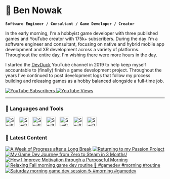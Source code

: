 # 🌴 Ben Nowak

**`Software Engineer / Consultant / Game Developer / Creator`**

In the early morning, I'm a hobbyist game developer with three published games and YouTube creator with 175k+ subscribers. During the day I'm a software engineer and consultant, focusing on native and hybrid mobile app development and XR development across a variety of platforms. Throughout the entire day, I'm wishing there were more hours in the day.

I started the [DevDuck](youtube.com/devduck) YouTube channel in 2019 to help keep myself accountable to (finally) finish a game development project. Throughout the years I've continued to post development logs that follow my process building and releasing games as a hobby balanced alongside a full-time job.

<p align="left">
  <a href="https://www.youtube.com/c/devduck?sub_confirmation=1">
    <img alt="YouTube Subscribers" title="Subscribe on YouTube" src="https://img.shields.io/youtube/channel/subscribers/UCKCTmact-90hXpV2ns8GSsA?style=for-the-badge"/>
  </a>
  <a href="https://www.youtube.com/c/devduck">
    <img alt="YouTube Views" title="View on YouTube" src="https://img.shields.io/youtube/channel/views/UCKCTmact-90hXpV2ns8GSsA?style=for-the-badge"/>
  </a>
</p>

---

### 🧰 Languages and Tools

<img align="left" alt="Swift" style="padding-right:10px;" width="30px" src="https://cdn.jsdelivr.net/gh/devicons/devicon@latest/icons/swift/swift-original.svg" />
<img align="left" alt="Swift" style="padding-right:10px;" width="30px" src="https://cdn.jsdelivr.net/gh/devicons/devicon@latest/icons/kotlin/kotlin-original.svg" />
<img align="left" alt="Swift" style="padding-right:10px;" width="30px" src="https://cdn.jsdelivr.net/gh/devicons/devicon@latest/icons/typescript/typescript-original.svg" />
<img align="left" alt="Swift" style="padding-right:10px;" width="30px" src="https://cdn.jsdelivr.net/gh/devicons/devicon@latest/icons/csharp/csharp-original.svg" />
<img align="left" alt="Swift" style="padding-right:10px;" width="30px" src="https://cdn.jsdelivr.net/gh/devicons/devicon@latest/icons/godot/godot-original.svg" />
<img align="left" alt="Swift" style="padding-right:10px;" width="30px" src="https://cdn.jsdelivr.net/gh/devicons/devicon@latest/icons/xcode/xcode-original.svg" />
<img align="left" alt="Swift" style="padding-right:10px;" width="30px" src="https://cdn.jsdelivr.net/gh/devicons/devicon@latest/icons/androidstudio/androidstudio-original.svg" />
<br />

#

### 🎥 Latest Content

<!-- BEGIN YOUTUBE-CARDS -->
[![A Week of Progress after a Long Break](https://ytcards.demolab.com/?id=0_HTOj2B7eg&title=A+Week+of+Progress+after+a+Long+Break&lang=en&timestamp=1750512136&background_color=%230d1117&title_color=%23ffffff&stats_color=%23dedede&max_title_lines=1&width=250&border_radius=5 "A Week of Progress after a Long Break")](https://www.youtube.com/watch?v=0_HTOj2B7eg)
[![Returning to my Passion Project](https://ytcards.demolab.com/?id=ChQhtZzXT5c&title=Returning+to+my+Passion+Project&lang=en&timestamp=1743782421&background_color=%230d1117&title_color=%23ffffff&stats_color=%23dedede&max_title_lines=1&width=250&border_radius=5 "Returning to my Passion Project")](https://www.youtube.com/watch?v=ChQhtZzXT5c)
[![My Game Dev Journey from Zero to Steam in 3 Months!](https://ytcards.demolab.com/?id=R9HxOKoo3hE&title=My+Game+Dev+Journey+from+Zero+to+Steam+in+3+Months%21&lang=en&timestamp=1742042704&background_color=%230d1117&title_color=%23ffffff&stats_color=%23dedede&max_title_lines=1&width=250&border_radius=5 "My Game Dev Journey from Zero to Steam in 3 Months!")](https://www.youtube.com/watch?v=R9HxOKoo3hE)
[![How I Improve Motivation through a Purposeful Morning](https://ytcards.demolab.com/?id=CiiwYELT2uU&title=How+I+Improve+Motivation+through+a+Purposeful+Morning&lang=en&timestamp=1734783543&background_color=%230d1117&title_color=%23ffffff&stats_color=%23dedede&max_title_lines=1&width=250&border_radius=5 "How I Improve Motivation through a Purposeful Morning")](https://www.youtube.com/watch?v=CiiwYELT2uU)
[![Relaxing Fall morning game dev routine 🍂 #gamedev #morning #routine](https://ytcards.demolab.com/?id=bpDo2MIXH0k&title=Relaxing+Fall+morning+game+dev+routine+%F0%9F%8D%82+%23gamedev+%23morning+%23routine&lang=en&timestamp=1731776437&background_color=%230d1117&title_color=%23ffffff&stats_color=%23dedede&max_title_lines=1&width=250&border_radius=5 "Relaxing Fall morning game dev routine 🍂 #gamedev #morning #routine")](https://www.youtube.com/shorts/bpDo2MIXH0k)
[![Saturday morning game dev session ☕️ #morning  #gamedev](https://ytcards.demolab.com/?id=7j3SzlFkfkA&title=Saturday+morning+game+dev+session+%E2%98%95%EF%B8%8F+%23morning++%23gamedev&lang=en&timestamp=1730642407&background_color=%230d1117&title_color=%23ffffff&stats_color=%23dedede&max_title_lines=1&width=250&border_radius=5 "Saturday morning game dev session ☕️ #morning  #gamedev")](https://www.youtube.com/shorts/7j3SzlFkfkA)
<!-- END YOUTUBE-CARDS -->


<!--
**devduckgames/devduckgames** is a ✨ _special_ ✨ repository because its `README.md` (this file) appears on your GitHub profile.

Here are some ideas to get you started:

- 🔭 I’m currently working on ...
- 🌱 I’m currently learning ...
- 👯 I’m looking to collaborate on ...
- 🤔 I’m looking for help with ...
- 💬 Ask me about ...
- 📫 How to reach me: ...
- 😄 Pronouns: ...
- ⚡ Fun fact: ...
-->
